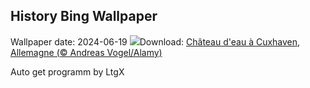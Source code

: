 ## History Bing Wallpaper
Wallpaper date: 2024-06-19
![](https://www.bing.com/th?id=OHR.CuxhavenTower_FR-FR4564976759_UHD.jpg&w=1000)Download: [Château d'eau à Cuxhaven, Allemagne (© Andreas Vogel/Alamy)](https://www.bing.com/th?id=OHR.CuxhavenTower_FR-FR4564976759_UHD.jpg)

Auto get programm by LtgX
